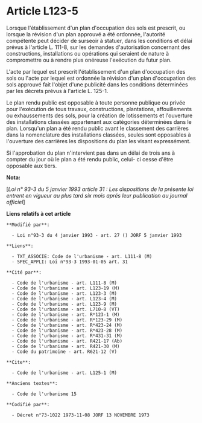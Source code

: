 # Article L123-5

Lorsque l'établissement d'un plan d'occupation des sols est prescrit, ou lorsque la révision d'un plan approuvé a été
ordonnée, l'autorité compétente peut décider de surseoir à statuer, dans les conditions et délai prévus à l'article L. 111-8,
sur les demandes d'autorisation concernant des constructions, installations ou opérations qui seraient de nature à
compromettre ou à rendre plus onéreuse l'exécution du futur plan.

L'acte par lequel est prescrit l'établissement d'un plan d'occupation des sols ou l'acte par lequel est ordonnée la révision
d'un plan d'occupation des sols approuvé fait l'objet d'une publicité dans les conditions déterminées par les décrets prévus
à l'article L. 125-1.

Le plan rendu public est opposable à toute personne publique ou privée pour l'exécution de tous travaux, constructions,
plantations, affouillements ou exhaussements des sols, pour la création de lotissements et l'ouverture des installations
classées appartenant aux catégories déterminées dans le plan. Lorsqu'un plan a été rendu public avant le classement des
carrières dans la nomenclature des installations classées, seules sont opposables à l'ouverture des carrières les
dispositions du plan les visant expressément.

Si l'approbation du plan n'intervient pas dans un délai de trois ans à compter du jour où le plan a été rendu public, celui-
ci cesse d'être opposable aux tiers.

**Nota:**

[*Loi n° 93-3 du 5 janvier 1993 article 31 : Les dispositions de la présente loi entrent en vigueur au plus tard six mois
aprés leur publication au journal officiel*]

**Liens relatifs à cet article**

	**Modifié par**:

	  - Loi n°93-3 du 4 janvier 1993 - art. 27 () JORF 5 janvier 1993

	**Liens**:

	  - TXT_ASSOCIE: Code de l'urbanisme - art. L111-8 (M)
	  - SPEC_APPLI: Loi n°93-3 1993-01-05 art. 31

	**Cité par**:

	  - Code de l'urbanisme - art. L111-8 (M)
	  - Code de l'urbanisme - art. L123-19 (M)
	  - Code de l'urbanisme - art. L123-3 (M)
	  - Code de l'urbanisme - art. L123-4 (M)
	  - Code de l'urbanisme - art. L123-9 (M)
	  - Code de l'urbanisme - art. L710-8 (VT)
	  - Code de l'urbanisme - art. R*123-1 (M)
	  - Code de l'urbanisme - art. R*123-29 (M)
	  - Code de l'urbanisme - art. R*423-24 (M)
	  - Code de l'urbanisme - art. R*423-28 (M)
	  - Code de l'urbanisme - art. R*431-31 (M)
	  - Code de l'urbanisme - art. R421-17 (Ab)
	  - Code de l'urbanisme - art. R421-30 (M)
	  - Code du patrimoine - art. R621-12 (V)

	**Cite**:

	  - Code de l'urbanisme - art. L125-1 (M)

	**Anciens textes**:

	  - Code de l'urbanisme 15

	**Codifié par**:

	  - Décret n°73-1022 1973-11-08 JORF 13 NOVEMBRE 1973
